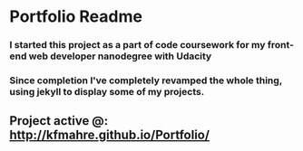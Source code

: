 # Portfolio Readme

### I started this project as a part of code coursework for my front-end web developer nanodegree with Udacity
### Since completion I've completely revamped the whole thing, using jekyll to display some of my projects.

## Project active @: http://kfmahre.github.io/Portfolio/